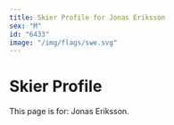 ```yaml
---
title: Skier Profile for Jonas Eriksson
sex: "M"
id: "6433"
image: "/img/flags/swe.svg" 
---
```


# Skier Profile

This page is for: Jonas Eriksson.
    